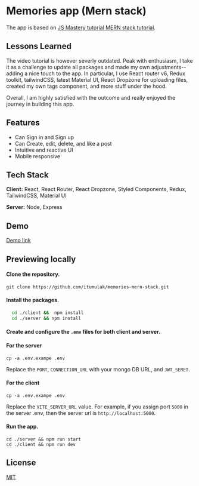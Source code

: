 
# Memories app (Mern stack)

The app is based on [JS Mastery tutorial MERN stack tutorial](https://www.youtube.com/watch?v=VsUzmlZfYNg).

## Lessons Learned

The video tutorial is however severly outdated. Peak with enthusiasm, I take it as a challenge to update all packages and made my own adjustments-- adding a nice touch to the app. In particular, I use React router v6, Redux toolkit, tailwindCSS, latest Material UI, React Dropzone for uploading files, created my own tags component, and more stuff under the hood. 

Overall, I am highly satisfied with the outcome and really enjoyed the journey in building this app.


## Features

- Can Sign in and Sign up
- Can Create, edit, delete, and like a post
- Intuitive and reactive UI
- Mobile responsive


## Tech Stack

**Client:** React, React Router, React Dropzone, Styled Components, Redux, TailwindCSS, Material UI

**Server:** Node, Express


## Demo

[Demo link](https://itumulak-mern-stack.vercel.app/)


## Previewing locally

#### Clone the repository.
```
git clone https://github.com/itumulak/memories-mern-stack.git
```

#### Install the packages.

```bash
  cd ./client &&  npm install
  cd ./server && npm install
```

#### Create and configure the `.env` files for both client and server.

#### For the server
```
cp -a .env.exampe .env
```
Replace the `PORT`, `CONNECTION_URL` with your mongo DB URL, and `JWT_SERET`.

#### For the client
```
cp -a .env.exampe .env
```
Replace the `VITE_SERVER_URL` value. For example, if you assign port `5000` in the server .env, then the server url is `http://localhost:5000`.

#### Run the app.
```
cd ./server && npm run start
cd ./client && npm run dev
```

    
## License

[MIT](https://choosealicense.com/licenses/mit/)

